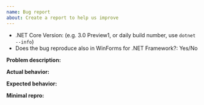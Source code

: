 ```yaml
---
name: Bug report
about: Create a report to help us improve
---
```


* .NET Core Version: (e.g. 3.0 Preview1, or daily build number, use `dotnet --info`)
* Does the bug reproduce also in WinForms for .NET Framework?: Yes/No

<!-- Read https://github.com/dotnet/winforms/blob/master/Documentation/issue-guide.md -->

**Problem description:**

**Actual behavior:** <!-- callstack for crashes / exceptions -->

**Expected behavior:**

**Minimal repro:**
